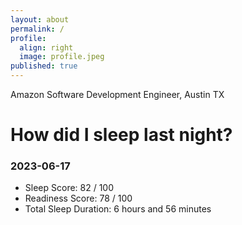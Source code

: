 ```yaml
---
layout: about
permalink: /
profile:
  align: right
  image: profile.jpeg
published: true
---
```


Amazon Software Development Engineer, Austin TX

# How did I sleep last night? 
### 2023-06-17
- Sleep Score: 82 / 100
- Readiness Score: 78 / 100 
- Total Sleep Duration: 6 hours and 56 minutes

